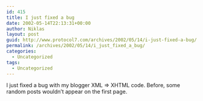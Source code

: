 ```yaml
---
id: 415
title: I just fixed a bug
date: 2002-05-14T22:13:31+00:00
author: Niklas
layout: post
guid: http://www.protocol7.com/archives/2002/05/14/i-just-fixed-a-bug/
permalink: /archives/2002/05/14/i_just_fixed_a_bug/
categories:
  - Uncategorized
tags:
  - Uncategorized
---
```

<div class='microid-8b98b5607bf081bb867d792cc666489f1bd34b97'>
  <p>
    I just fixed a bug with my blogger XML => XHTML code. Before, some random posts wouldn&#8217;t appear on the first page.
  </p>
</div>